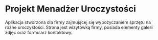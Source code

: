 # Projekt Menadżer Uroczystości

Aplikacja stworzona dla firmy zajmującej się wypożyczaniem sprzętu na różne uroczystości.
Strona jest wizytówką firmy, posiada elementy galerii zdjęć oraz formularz kontaktowy.
